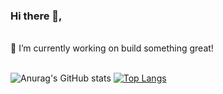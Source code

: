 ### Hi there 👋, 
<br>
🔭 I’m currently working on build something great! 
<br><br>

![Anurag's GitHub stats](https://github-readme-stats.vercel.app/api?username=bywahjoe&show_icons=true&theme=discord_old_blurple)
[![Top Langs](https://github-readme-stats.vercel.app/api/top-langs/?username=bywahjoe&layout=compact)](https://github.com/bywahjoe)

<!--
**bywahjoe/bywahjoe** is a ✨ _special_ ✨ repository because its `README.md` (this file) appears on your GitHub profile.

Here are some ideas to get you started:

- 🔭 I’m currently working on ...
- 🌱 I’m currently learning ...
- 👯 I’m looking to collaborate on ...
- 🤔 I’m looking for help with ...
- 💬 Ask me about ...
- 📫 How to reach me: ...
- 😄 Pronouns: ...
- ⚡ Fun fact: ...
-->
